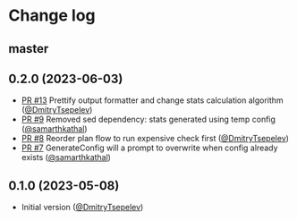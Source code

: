 # Change log

## master

## 0.2.0 (2023-06-03)

- [PR #13](https://github.com/DmitryTsepelev/rubocop_director/pull/13) Prettify output formatter and change stats calculation algorithm ([@DmitryTsepelev][])
- [PR #9](https://github.com/DmitryTsepelev/rubocop_director/pull/9) Removed sed dependency: stats generated using temp config ([@samarthkathal][])
- [PR #8](https://github.com/DmitryTsepelev/rubocop_director/pull/8) Reorder plan flow to run expensive check first ([@DmitryTsepelev][])
- [PR #7](https://github.com/DmitryTsepelev/rubocop_director/pull/7) GenerateConfig will a prompt to overwrite when config already exists ([@samarthkathal][])

## 0.1.0 (2023-05-08)

- Initial version ([@DmitryTsepelev][])

[@DmitryTsepelev]: https://github.com/DmitryTsepelev
[@samarthkathal]: https://github.com/samarthkathal
